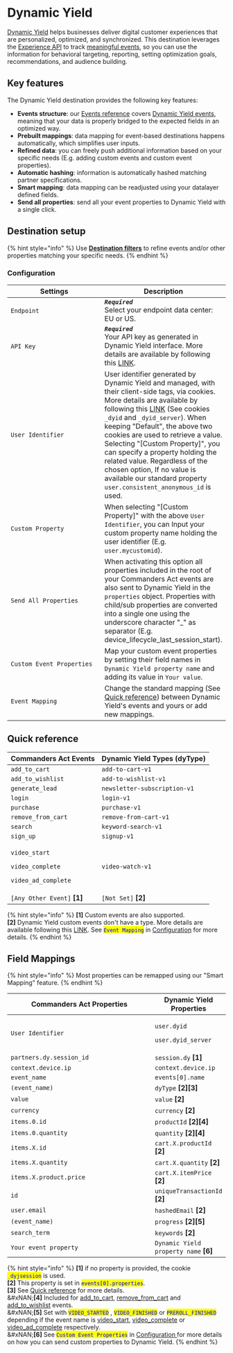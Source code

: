 # Dynamic Yield

[Dynamic Yield](https://www.dynamicyield.com) helps businesses deliver digital customer experiences that are personalized, optimized, and synchronized. This destination leverages the [Experience API](https://support.dynamicyield.com/hc/en-us/articles/360010686157-Experience-APIs-Overview) to track [meaningful events](https://dy.dev/reference/track-events), so you can use the information for behavioral targeting, reporting, setting optimization goals, recommendations, and audience building.

## Key features

The Dynamic Yield destination provides the following key features:

* **Events structure**: our [Events reference](https://community.commandersact.com/platform-x/developers/tracking/events-reference) covers [Dynamic Yield events](https://dy.dev/reference/track-events), meaning that your data is properly bridged to the expected fields in an optimized way.
* **Prebuilt mappings**: data mapping for event-based destinations happens automatically, which simplifies user inputs.
* **Refined data**: you can freely push additional information based on your specific needs (E.g. adding custom events and custom event properties).
* **Automatic hashing**: information is automatically hashed matching partner specifications.
* **Smart mapping**: data mapping can be readjusted using your datalayer defined fields.
* **Send all properties**: send all your event properties to Dynamic Yield with a single click.

## Destination setup

{% hint style="info" %}
Use [**Destination filters**](https://doc.commandersact.com/features/destinations/destination-filters) to refine events and/or other properties matching your specific needs.
{% endhint %}

### Configuration

<table><thead><tr><th width="300">Settings</th><th>Description</th></tr></thead><tbody><tr><td><code>Endpoint</code></td><td><em><strong><code>Required</code></strong></em>  <br>Select your endpoint data center: EU or US.</td></tr><tr><td><code>API Key</code></td><td><em><strong><code>Required</code></strong></em> <br>Your API key as generated in Dynamic Yield interface. More details are available by following this <a href="https://support.dynamicyield.com/hc/en-us/articles/360022734893#create-an-api-key-0-1">LINK</a>. </td></tr><tr><td><code>User Identifier</code></td><td>User identifier generated by Dynamic Yield and managed, with their client-side tags, via cookies. More details are available by following this <a href="https://support.dynamicyield.com/hc/en-us/articles/4415087403281#making-api-requests-0-1">LINK</a> (See cookies <code>_dyid</code> and <code>_dyid_server</code>). When keeping "Default", the above two cookies are used to retrieve a value. Selecting "[Custom Property]", you can specify a property holding the related value. Regardless of the chosen option, If no value is available our standard property <code>user.consistent_anonymous_id</code>  is used.</td></tr><tr><td><code>Custom Property</code></td><td>When selecting "[Custom Property]" with the above <code>User Identifier</code>, you can Input your custom property name holding the user identifier (E.g. <code>user.mycustomid</code>).</td></tr><tr><td><code>Send All Properties</code></td><td>When activating this option all properties included in the root of your Commanders Act events are also sent to Dynamic Yield in the <code>properties</code> object. Properties with child/sub properties are converted into a single one using the underscore character "_" as separator (E.g. device_lifecycle_last_session_start).</td></tr><tr><td><code>Custom Event Properties</code></td><td>Map your custom event properties by setting their field names in <code>Dynamic Yield property name</code> and adding its value in <code>Your value</code>.</td></tr><tr><td><code>Event Mapping</code></td><td>Change the standard mapping (See <a href="dynamic-yield.md#quick-reference">Quick reference</a>) between Dynamic Yield's events and yours or add new mappings.</td></tr></tbody></table>

## Quick reference

| Commanders Act Events                                                                                  | Dynamic Yield Types (dyType) |
| ------------------------------------------------------------------------------------------------------ | ---------------------------- |
| `add_to_cart`                                                                                          | `add-to-cart-v1`             |
| `add_to_wishlist`                                                                                      | `add-to-wishlist-v1`         |
| `generate_lead`                                                                                        | `newsletter-subscription-v1` |
| `login`                                                                                                | `login-v1`                   |
| `purchase`                                                                                             | `purchase-v1`                |
| `remove_from_cart`                                                                                     | `remove-from-cart-v1`        |
| `search`                                                                                               | `keyword-search-v1`          |
| `sign_up`                                                                                              | `signup-v1`                  |
| <p><code>video_start</code></p><p><code>video_complete</code></p><p><code>video_ad_complete</code></p> | `video-watch-v1`             |
| `[Any Other Event]` **\[1]**                                                                           | `[Not Set]` **\[2]**         |

{% hint style="info" %}
**\[1]** Custom events are also supported.\
**\[2]** Dynamic Yield custom events don't have a type. More details are available following this [LINK](https://support.dynamicyield.com/hc/en-us/articles/4414379007633-Reporting-Events#custom-events-0-3). See <mark style="color:blue;">`Event Mapping`</mark> in [Configuration](dynamic-yield.md#configuration) for more details.
{% endhint %}

## Field Mappings

{% hint style="info" %}
Most properties can be remapped using our "Smart Mapping" feature.
{% endhint %}

<table><thead><tr><th width="404.6685580062746">Commanders Act Properties</th><th>Dynamic Yield Properties</th></tr></thead><tbody><tr><td><code>User Identifier</code></td><td><p><code>user.dyid</code></p><p><code>user.dyid_server</code></p></td></tr><tr><td><code>partners.dy.session_id</code></td><td><code>session.dy</code> <strong>[1]</strong></td></tr><tr><td><code>context.device.ip</code></td><td><code>context.device.ip</code></td></tr><tr><td><code>event_name</code></td><td><code>events[0].name</code></td></tr><tr><td><code>(event_name)</code></td><td><code>dyType</code> <strong>[2][3]</strong></td></tr><tr><td><code>value</code></td><td><code>value</code> <strong>[2]</strong></td></tr><tr><td><code>currency</code></td><td><code>currency</code> <strong>[2]</strong></td></tr><tr><td><code>items.0.id</code></td><td><code>productId</code> <strong>[2][4]</strong></td></tr><tr><td><code>items.0.quantity</code></td><td><code>quantity</code> <strong>[2][4]</strong></td></tr><tr><td><code>items.X.id</code></td><td><code>cart.X.productId</code> <strong>[2]</strong></td></tr><tr><td><code>items.X.quantity</code></td><td><code>cart.X.quantity</code> <strong>[2]</strong></td></tr><tr><td><code>items.X.product.price</code></td><td><code>cart.X.itemPrice</code> <strong>[2]</strong></td></tr><tr><td><code>id</code></td><td><code>uniqueTransactionId</code> <strong>[2]</strong></td></tr><tr><td><code>user.email</code></td><td><code>hashedEmail</code> <strong>[2]</strong></td></tr><tr><td><code>(event_name)</code></td><td><code>progress</code> <strong>[2][5]</strong></td></tr><tr><td><code>search_term</code></td><td><code>keywords</code> <strong>[2]</strong></td></tr><tr><td><code>Your event property</code></td><td><code>Dynamic Yield property name</code> <strong>[6]</strong></td></tr></tbody></table>

{% hint style="info" %}
**\[1]** if no property is provided, the cookie <mark style="color:blue;">`_dyjsession`</mark> is used.\
**\[2]** This property is set in <mark style="color:blue;">`events[0].properties`</mark>.\
**\[3]** See [Quick reference](dynamic-yield.md#quick-reference) for more details.\
&#xNAN;**\[4]** Included for [add\_to\_cart](https://doc.commandersact.com/developers/tracking/events-reference#add_to_cart), [remove\_from\_cart](https://doc.commandersact.com/developers/tracking/events-reference#remove_from_cart) and [add\_to\_wishlist](https://doc.commandersact.com/developers/tracking/events-reference#add_to_wishlist) events.\
&#xNAN;**\[5]** Set with <mark style="color:blue;">`VIDEO_STARTED`</mark> , <mark style="color:blue;">`VIDEO_FINISHED`</mark> or <mark style="color:blue;">`PREROLL_FINISHED`</mark> depending if the event name is [video\_start](https://doc.commandersact.com/developers/tracking/events-reference/video-event-reference#video-playback-started), [video\_complete](https://doc.commandersact.com/developers/tracking/events-reference/video-event-reference#video-playback-completed) or [video\_ad\_complete](https://doc.commandersact.com/developers/tracking/events-reference/video-event-reference#video-a-d-completed) respectively.\
&#xNAN;**\[6]** See <mark style="color:blue;">`Custom Event Properties`</mark> in [Configuration ](dynamic-yield.md#configuration)for more details on how you can send custom properties to Dynamic Yield.
{% endhint %}

